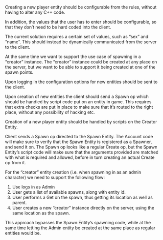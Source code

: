 Creating a new player entity should be configurable from the rules, without having to alter any C++ code.

In addition, the values that the user has to enter should be configurable, so that they don’t need to be hard coded into the client.

The current solution requires a certain set of values, such as “sex” and “name”. This should instead be dynamically communicated from the server to the client.

At the same time we want to support the use case of spawning in a “creator” instance. The “creator” instance could be created at any place on the server, but we want to be able to support it being created at one of the spawn points.

Upon logging in the configuration options for new entities should be sent to the client.

Upon creation of new entities the client should send a Spawn op which should be handled by script code put on an entity in game. This requires that extra checks are put in place to make sure that it’s routed to the right place, without any possibility of hacking etc.

Creation of a new player entity should be handled by scripts on the Creator Entity. 

Client sends a Spawn op directed to the Spawn Entity. The Account code will make sure to verify that the Spawn Entity is registered as a Spawner, and send it on. The Spawn op looks like a regular Create op, but the Spawn Entity’s script code will make sure that the arguments provided are matched with what is required and allowed, before in turn creating an actual Create op from it.

For the “creator” entity creation (i.e. when spawning in as an admin character) we need to support the following flow:



1. Use logs in as Admin
2. User gets a list of available spawns, along with entity id. 
3. User performs a Get on the spawn, thus getting its location as well as parent.
4. User creates a new “creator” instance directly on the server, using the same location as the spawn.

This approach bypasses the Spawn Entity’s spawning code, while at the same time letting the Admin entity be created at the same place as regular entities would be.
